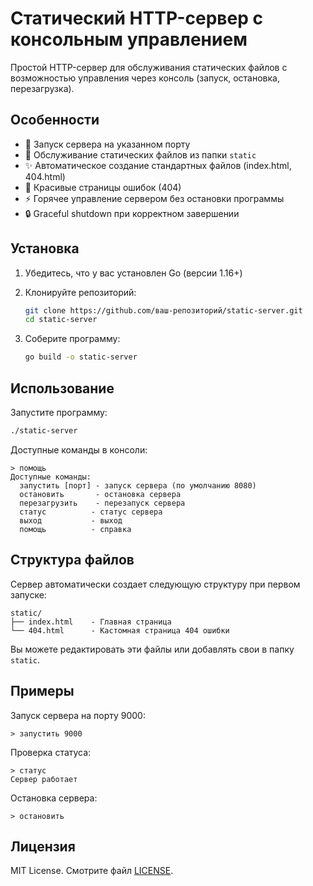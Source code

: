 # Статический HTTP-сервер с консольным управлением

Простой HTTP-сервер для обслуживания статических файлов с возможностью управления через консоль (запуск, остановка, перезагрузка).

## Особенности

- 🚀 Запуск сервера на указанном порту
- 🔌 Обслуживание статических файлов из папки `static`
- ✨ Автоматическое создание стандартных файлов (index.html, 404.html)
- 🎨 Красивые страницы ошибок (404)
- ⚡ Горячее управление сервером без остановки программы
- 🔒 Graceful shutdown при корректном завершении

## Установка

1. Убедитесь, что у вас установлен Go (версии 1.16+)
2. Клонируйте репозиторий:

   ```bash
   git clone https://github.com/ваш-репозиторий/static-server.git
   cd static-server
   ```

3. Соберите программу:

   ```bash
   go build -o static-server
   ```

## Использование

Запустите программу:

```bash
./static-server
```

Доступные команды в консоли:

```text
> помощь
Доступные команды:
  запустить [порт] - запуск сервера (по умолчанию 8080)
  остановить       - остановка сервера
  перезагрузить    - перезапуск сервера
  статус          - статус сервера
  выход           - выход
  помощь          - справка
```

## Структура файлов

Сервер автоматически создает следующую структуру при первом запуске:

```text
static/
├── index.html    - Главная страница
└── 404.html      - Кастомная страница 404 ошибки
```

Вы можете редактировать эти файлы или добавлять свои в папку `static`.

## Примеры

Запуск сервера на порту 9000:

```text
> запустить 9000
```

Проверка статуса:

```text
> статус
Сервер работает
```

Остановка сервера:

```text
> остановить
```

## Лицензия

MIT License. Смотрите файл [LICENSE](LICENSE).
